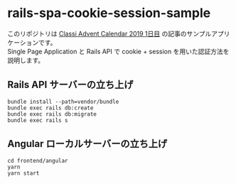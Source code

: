 # rails-spa-cookie-session-sample

このリポジトリは [Classi Advent Calendar 2019 1日目](https://qiita.com/hxrxchang/items/d51a27f486fcd1612dbf) の記事のサンプルアプリケーションです。  
Single Page Application と Rails API で cookie + session を用いた認証方法を説明します。

## Rails API サーバーの立ち上げ

```
bundle install --path=vendor/bundle
bundle exec rails db:create
bundle exec rails db:migrate
bundle exec rails s
```

## Angular ローカルサーバーの立ち上げ

```
cd frontend/angular
yarn
yarn start
```

